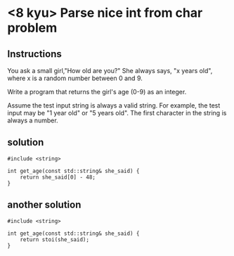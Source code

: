 # <8 kyu> Parse nice int from char problem


## Instructions

You ask a small girl,"How old are you?" She always says, "x years old", where x is a random number between 0 and 9.

Write a program that returns the girl's age (0-9) as an integer.

Assume the test input string is always a valid string. For example, the test input may be "1 year old" or "5 years old". The first character in the string is always a number.

## solution

```
#include <string>

int get_age(const std::string& she_said) {
    return she_said[0] - 48;
}
```

## another solution

```
#include <string>

int get_age(const std::string& she_said) {
    return stoi(she_said);
}
```
